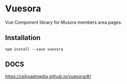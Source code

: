 # Vuesora
Vue Component library for Musora members area pages.

## Installation
`npm install --save vuesora`

## DOCS
https://railroadmedia.github.io/vuesora/#/
